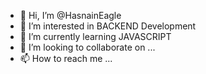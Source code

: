 - 👋 Hi, I’m @HasnainEagle
- 👀 I’m interested in BACKEND Development
- 🌱 I’m currently learning JAVASCRIPT
- 💞️ I’m looking to collaborate on ...
- 📫 How to reach me ...

<!---
HasnainEagle/HasnainEagle is a ✨ special ✨ repository because its `README.md` (this file) appears on your GitHub profile.
You can click the Preview link to take a look at your changes.
--->
